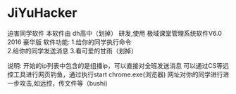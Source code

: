 # JiYuHacker
迫害同学软件
本软件由 dh高中（划掉） 研发,使用 极域课堂管理系统软件V6.0 2016 豪华版
软件功能:
1.给你的同学执行命令			
2.给你的同学发送消息
3.看可爱的甘雨（划掉）

说明:
开始的ip列表中包含的是组播ip，可以直接对全班发送消息
可以通过CS等远控工具进行网页钓鱼，通过执行start chrome.exe(浏览器) 网址对你的同学进行进一步攻击,如远控，传文件等（bushi)


